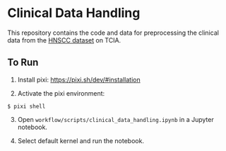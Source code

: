 # Clinical Data Handling

This repository contains the code and data for preprocessing the clinical data from the [HNSCC dataset](https://www.cancerimagingarchive.net/collection/hnscc/) on TCIA.

## To Run

1. Install pixi: https://pixi.sh/dev/#installation

2. Activate the pixi environment:
```shell
$ pixi shell
```

3. Open ```workflow/scripts/clinical_data_handling.ipynb``` in a Jupyter notebook.

4. Select default kernel and run the notebook.


